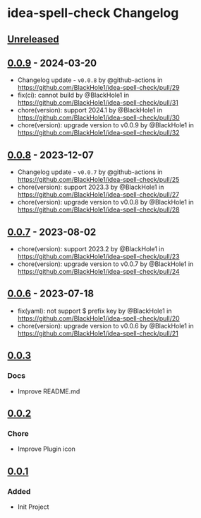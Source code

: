 <!-- Keep a Changelog guide -> https://keepachangelog.com -->

# idea-spell-check Changelog

## [Unreleased]

## [0.0.9] - 2024-03-20
- Changelog update - `v0.0.8` by @github-actions in https://github.com/BlackHole1/idea-spell-check/pull/29
- fix(ci): cannot build by @BlackHole1 in https://github.com/BlackHole1/idea-spell-check/pull/31
- chore(version): support 2024.1 by @BlackHole1 in https://github.com/BlackHole1/idea-spell-check/pull/30
- chore(version): upgrade version to v0.0.9 by @BlackHole1 in https://github.com/BlackHole1/idea-spell-check/pull/32

## [0.0.8] - 2023-12-07
- Changelog update - `v0.0.7` by @github-actions in https://github.com/BlackHole1/idea-spell-check/pull/25
- chore(version): support 2023.3 by @BlackHole1 in https://github.com/BlackHole1/idea-spell-check/pull/27
- chore(version): upgrade version to v0.0.8 by @BlackHole1 in https://github.com/BlackHole1/idea-spell-check/pull/28

## [0.0.7] - 2023-08-02
- chore(version): support 2023.2 by @BlackHole1 in https://github.com/BlackHole1/idea-spell-check/pull/23
- chore(version): upgrade version to v0.0.7 by @BlackHole1 in https://github.com/BlackHole1/idea-spell-check/pull/24

## [0.0.6] - 2023-07-18
- fix(yaml): not support $ prefix key by @BlackHole1 in https://github.com/BlackHole1/idea-spell-check/pull/20
- chore(version): upgrade version to v0.0.6 by @BlackHole1 in https://github.com/BlackHole1/idea-spell-check/pull/21

## [0.0.3]

### Docs
- Improve README.md

## [0.0.2]

### Chore
- Improve Plugin icon

## [0.0.1]

### Added
- Init Project

[Unreleased]: https://github.com/BlackHole1/idea-spell-check/compare/v0.0.9...HEAD
[0.0.9]: https://github.com/BlackHole1/idea-spell-check/compare/v0.0.8...v0.0.9
[0.0.8]: https://github.com/BlackHole1/idea-spell-check/compare/v0.0.7...v0.0.8
[0.0.7]: https://github.com/BlackHole1/idea-spell-check/compare/v0.0.6...v0.0.7
[0.0.6]: https://github.com/BlackHole1/idea-spell-check/compare/v0.0.3...v0.0.6
[0.0.3]: https://github.com/BlackHole1/idea-spell-check/compare/v0.0.2...v0.0.3
[0.0.2]: https://github.com/BlackHole1/idea-spell-check/compare/v0.0.1...v0.0.2
[0.0.1]: https://github.com/BlackHole1/idea-spell-check/commits/v0.0.1
